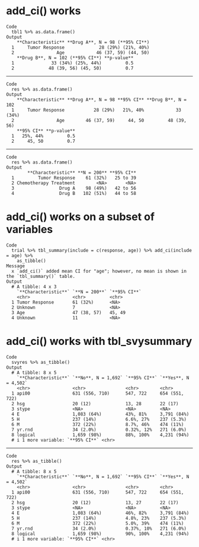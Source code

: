 # add_ci() works

    Code
      tbl1 %>% as.data.frame()
    Output
        **Characteristic** **Drug A**, N = 98 (**95% CI**)
      1     Tumor Response             28 (29%) (21%, 40%)
      2                Age            46 (37, 59) (44, 50)
        **Drug B**, N = 102 (**95% CI**) **p-value**
      1              33 (34%) (25%, 44%)         0.5
      2             48 (39, 56) (45, 50)         0.7

---

    Code
      res %>% as.data.frame()
    Output
        **Characteristic** **Drug A**, N = 98 **95% CI** **Drug B**, N = 102
      1     Tumor Response           28 (29%)   21%, 40%            33 (34%)
      2                Age        46 (37, 59)     44, 50         48 (39, 56)
        **95% CI** **p-value**
      1   25%, 44%         0.5
      2     45, 50         0.7

---

    Code
      res %>% as.data.frame()
    Output
            **Characteristic** **N = 200** **95% CI**
      1         Tumor Response    61 (32%)   25 to 39
      2 Chemotherapy Treatment        <NA>       <NA>
      3                 Drug A    98 (49%)   42 to 56
      4                 Drug B   102 (51%)   44 to 58

# add_ci() works on a subset of variables

    Code
      trial %>% tbl_summary(include = c(response, age)) %>% add_ci(include = age) %>%
        as_tibble()
    Message
      x `add_ci()` added mean CI for "age"; however, no mean is shown in the `tbl_summary()` table.
    Output
      # A tibble: 4 x 3
        `**Characteristic**` `**N = 200**` `**95% CI**`
        <chr>                <chr>         <chr>       
      1 Tumor Response       61 (32%)      <NA>        
      2 Unknown              7             <NA>        
      3 Age                  47 (38, 57)   45, 49      
      4 Unknown              11            <NA>        

# add_ci() works with tbl_svysummary

    Code
      svyres %>% as_tibble()
    Output
      # A tibble: 8 x 5
        `**Characteristic**` `**No**, N = 1,692` `**95% CI**` `**Yes**, N = 4,502`
        <chr>                <chr>               <chr>        <chr>               
      1 api00                631 (556, 710)      547, 722     654 (551, 722)      
      2 hsg                  20 (12)             13, 28       22 (17)             
      3 stype                <NA>                <NA>         <NA>                
      4 E                    1,083 (64%)         43%, 81%     3,791 (84%)         
      5 H                    237 (14%)           6.6%, 27%    237 (5.3%)          
      6 M                    372 (22%)           8.7%, 46%    474 (11%)           
      7 yr.rnd               34 (2.0%)           0.32%, 12%   271 (6.0%)          
      8 logical              1,659 (98%)         88%, 100%    4,231 (94%)         
      # i 1 more variable: `**95% CI**` <chr>

---

    Code
      res %>% as_tibble()
    Output
      # A tibble: 8 x 5
        `**Characteristic**` `**No**, N = 1,692` `**95% CI**` `**Yes**, N = 4,502`
        <chr>                <chr>               <chr>        <chr>               
      1 api00                631 (556, 710)      547, 722     654 (551, 722)      
      2 hsg                  20 (12)             13, 27       22 (17)             
      3 stype                <NA>                <NA>         <NA>                
      4 E                    1,083 (64%)         46%, 82%     3,791 (84%)         
      5 H                    237 (14%)           4.8%, 23%    237 (5.3%)          
      6 M                    372 (22%)           5.0%, 39%    474 (11%)           
      7 yr.rnd               34 (2.0%)           0.37%, 10%   271 (6.0%)          
      8 logical              1,659 (98%)         90%, 100%    4,231 (94%)         
      # i 1 more variable: `**95% CI**` <chr>

